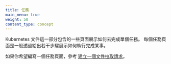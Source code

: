 ```yaml
---
title: 任務
main_menu: true
weight: 50
content_type: concept
---
```

<!--
title: Tasks
main_menu: true
weight: 50
content_type: concept
-->

<!-- overview -->
<!--
This section of the Kubernetes documentation contains pages that
show how to do individual tasks. A task page shows how to do a
single thing, typically by giving a short sequence of steps.
-->

Kubernetes 文件這一部分包含的一些頁面展示如何去完成單個任務。
每個任務頁面是一般透過給出若干步驟展示如何執行完成某事。

<!--
If you would like to write a task page, see
[Creating a Documentation Pull Request](/docs/contribute/new-content/open-a-pr/).
-->
如果你希望編寫一個任務頁面，參考
[建立一個文件拉取請求](/zh-cn/docs/contribute/new-content/open-a-pr/)。

